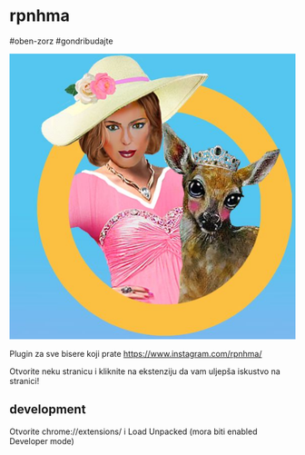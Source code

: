 # rpnhma

#oben-zorz #gondribudajte

![](logo.jpg)

Plugin za sve bisere koji prate https://www.instagram.com/rpnhma/

Otvorite neku stranicu i kliknite na ekstenziju da vam uljepša iskustvo na stranici!

## development
Otvorite chrome://extensions/ i Load Unpacked (mora biti enabled Developer mode)




